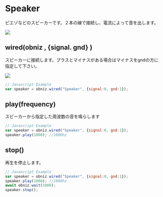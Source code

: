 # Speaker

ピエゾなどのスピーカーです。２本の線で接続し、電流によって音を出します。

![](image.jpg)

## wired(obniz , {signal. gnd} )
スピーカーに接続します。プラスとマイナスがある場合はマイナスをgndの方に指定して下さい。

![](wired.png)

```Javascript
// Javascript Example
var speaker = obniz.wired("Speaker", {signal:0, gnd:1});
```
## play(frequency)
スピーカーから指定した周波数の音を鳴らします
```Javascript
// Javascript Example
var speaker = obniz.wired("Speaker", {signal:0, gnd:1});
speaker.play(1000); //1000hz
```

## stop()
再生を停止します。
```Javascript
// Javascript Example
var speaker = obniz.wired("Speaker", {signal:0, gnd:1});
speaker.play(1000); //1000hz
await obniz.wait(1000);
speaker.stop();
```